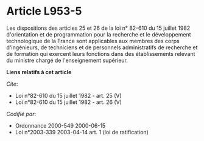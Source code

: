 # Article L953-5

Les dispositions des articles 25 et 26 de la loi n° 82-610 du 15 juillet 1982 d'orientation et de programmation pour la
recherche et le développement technologique de la France sont applicables aux membres des corps d'ingénieurs, de techniciens
et de personnels administratifs de recherche et de formation qui exercent leurs fonctions dans des établissements relevant du
ministre chargé de l'enseignement supérieur.

**Liens relatifs à cet article**

_Cite_:

  - Loi n°82-610 du 15 juillet 1982 - art. 25 (V)
  - Loi n°82-610 du 15 juillet 1982 - art. 26 (V)

_Codifié par_:

  - Ordonnance 2000-549 2000-06-15
  - Loi n°2003-339 2003-04-14 art. 1 (loi de ratification)
